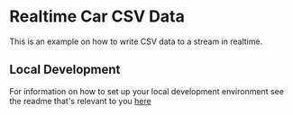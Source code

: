# Realtime Car CSV Data

This is an example on how to write CSV data to a stream in realtime.

## Local Development

For information on how to set up your local development environment see the readme that's relevant to you [here](../../LocalDevelopment/)

